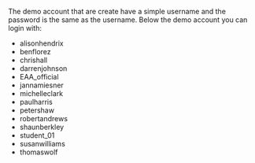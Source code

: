The demo account that are create have a simple username and the password is the same as the username. Below the demo account you can login with:

* alisonhendrix
* benflorez
* chrishall
* darrenjohnson
* EAA\_official
* jannamiesner
* michelleclark
* paulharris
* petershaw
* robertandrews
* shaunberkley
* student\_01
* susanwilliams
* thomaswolf